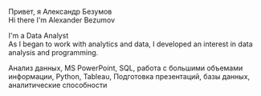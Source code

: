 Привет, я Александр Безумов  
Hi there I'm Alexander Bezumov

I'm a Data Analyst  
As I began to work with analytics and data, I developed an interest in data analysis and programming.

Анализ данных, MS PowerPoint, SQL, работа с большими объемами информации, Python, Tableau, Подготовка презентаций, базы данных, аналитические способности
<!--
**sashbez/sashbez** is a ✨ _special_ ✨ repository because its `README.md` (this file) appears on your GitHub profile.

Here are some ideas to get you started:

- 🔭 I’m currently working on ...
- 🌱 I’m currently learning ...
- 👯 I’m looking to collaborate on ...
- 🤔 I’m looking for help with ...
- 💬 Ask me about ...
- 📫 How to reach me: ...
- 😄 Pronouns: ...
- ⚡ Fun fact: ...
-->
